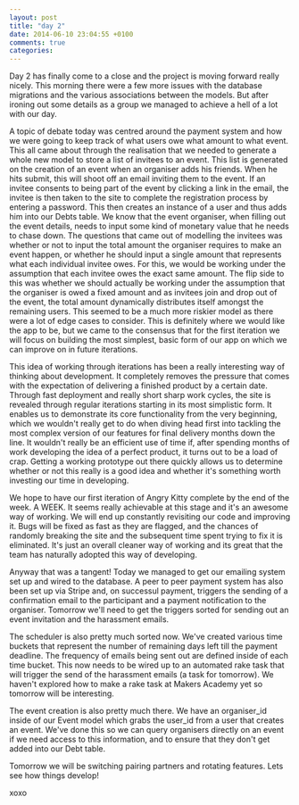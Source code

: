 ```yaml
---
layout: post
title: "day 2"
date: 2014-06-10 23:04:55 +0100
comments: true
categories: 
---
```


Day 2 has finally come to a close and the project is moving forward really nicely.
This morning there were a few more issues with the database migrations and the various associations between the models. But after ironing out some details as a group we managed to achieve a hell of a lot with our day.

A topic of debate today was centred around the payment system and how we were going to keep track of what users owe what amount to what event. This all came about through the realisation that we needed to generate a whole new model to store a list of invitees to an event. This list is generated on the creation of an event when an organiser adds his friends. When he hits submit, this will shoot off an email inviting them to the event. If an invitee consents to being part of the event by clicking a link in the email, the invitee is then taken to the site to complete the registration process by entering a password. This then creates an instance of a user and thus adds him into our Debts table. We know that the event organiser, when filling out the event details, needs to input some kind of monetary value that he needs to chase down. The questions that came out of modelling the invitees was whether or not to input the total amount the organiser requires to make an event happen, or whether he should input a single amount that represents what each individual invitee owes. For this, we would be working under the assumption that each invitee owes the exact same amount. The flip side to this was whether we should actually be working under the assumption that the organiser is owed a fixed amount and as invitees join and drop out of the event, the total amount dynamically distributes itself amongst the remaining users. This seemed to be a much more riskier model as there were a lot of edge cases to consider. This is definitely where we would like the app to be, but we came to the consensus that for the first iteration we will focus on building the most simplest, basic form of our app on which we can improve on in future iterations.

This idea of working through iterations has been a really interesting way of thinking about development. It completely removes the pressure that comes with the expectation of delivering a finished product by a certain date. Through fast deployment and really short sharp work cycles, the site is revealed through regular iterations starting in its most simplistic form. It enables us to demonstrate its core functionality from the very beginning, which we wouldn't really get to do when diving head first into tackling the most complex version of our features for final delivery months down the line. It wouldn't really be an efficient use of time if, after spending months of work developing the idea of a perfect product, it turns out to be a load of crap. Getting a working prototype out there quickly allows us to determine whether or not this really is a good idea and whether it's something worth investing our time in developing. 

We hope to have our first iteration of Angry Kitty complete by the end of the week. A WEEK. It seems really achievable at this stage and it's an awesome way of working. We will end up constantly revisiting our code and improving it. Bugs will be fixed as fast as they are flagged, and the chances of randomly breaking the site and the subsequent time spent trying to fix it is eliminated. It's just an overall cleaner way of working and its great that the team has naturally adopted this way of developing.

Anyway that was a tangent! Today we managed to get our emailing system set up and wired to the database. A peer to peer payment system has also been set up via Stripe and, on successul payment, triggers the sending of a confirmation email to the participant and a payment notification to the organiser. Tomorrow we'll need to get the triggers sorted for sending out an event invitation and the harassment emails.

The scheduler is also pretty much sorted now. We've created various time buckets that represent the number of remaining days left till the payment deadline. The frequency of emails being sent out are defined inside of each time bucket. This now needs to be wired up to an automated rake task that will trigger the send of the harassment emails (a task for tomorrow). We haven't explored how to make a rake task at Makers Academy yet so tomorrow will be interesting.

The event creation is also pretty much there. We have an organiser_id inside of our Event model which grabs the user_id from a user that creates an event. We've done this so we can query organisers directly on an event if we need access to this information, and to ensure that they don't get added into our Debt table.

Tomorrow we will be switching pairing partners and rotating features. Lets see how things develop!

xoxo




